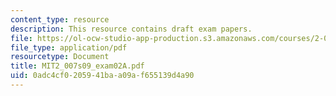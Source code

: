 ```yaml
---
content_type: resource
description: This resource contains draft exam papers.
file: https://ol-ocw-studio-app-production.s3.amazonaws.com/courses/2-007-design-and-manufacturing-i-spring-2009/0adc4cf0205941baa09af655139d4a90_MIT2_007s09_exam02A.pdf
file_type: application/pdf
resourcetype: Document
title: MIT2_007s09_exam02A.pdf
uid: 0adc4cf0-2059-41ba-a09a-f655139d4a90
---
```

